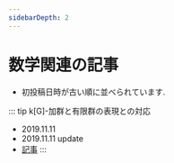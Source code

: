 ```yaml
---
sidebarDepth: 2
---
```


# 数学関連の記事

- 初投稿日時が古い順に並べられています.

::: tip k[G]-加群と有限群の表現との対応
- 2019.11.11
- 2019.11.11 update
- [記事](/my_page/articles/mathematics/module_to_rep)
:::

